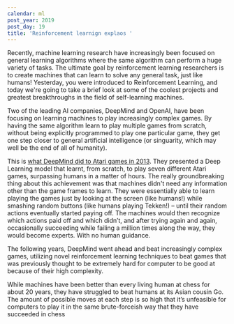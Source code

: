 ```yaml
---
calendar: ml
post_year: 2019
post_day: 19
title: 'Reinforcement learnign explaos '
---
```

Recently, machine learning research have increasingly been focused on general learning algorithms where the same algorithm can perform a huge variety of tasks. The ultimate goal by reinforcement learning researchers is to create machines that can learn to solve any general task, just like humans! Yesterday, you were introduced to Reinforcement Learning, and today we're going to take a brief look at some of the coolest projects and greatest breakthroughs in the field of self-learning machines.

Two of the leading AI companies, DeepMind and OpenAI, have been focusing on learning machines to play increasingly complex games. By having the same algorithm learn to play multiple games from scratch, without being explicitly programmed to play one particular game, they get one step closer to general artificial intelligence (or singuarity, which may well be the end of all of humanity).

This is [what DeepMind did to Atari games in 2013](https://deepmind.com/research/publications/playing-atari-deep-reinforcement-learning). They presented a Deep Learning model that learnt, from scratch, to play seven different Atari games, surpassing humans in a matter of hours. The really groundbreaking thing about this achievement was that machines didn't need any information other than the game frames to learn. They were essentially able to learn playing the games just by looking at the screen (like humans!) while smashing random buttons (like humans playing Tekken!) – until their random actions eventually started paying off. The machines would then recognize which actions paid off and which didn’t, and after trying again and again, occasionally succeeding while failing a million times along the way, they would become experts. With no human guidance.

The following years, DeepMind went ahead and beat increasingly complex games, utilizing novel reinforcement learning techniques to beat games that was previously thought to be extremely hard for computer to be good at because of their high complexity. 

While machines have been better than every living human at chess for about 20 years, they have struggled to beat humans at its Asian cousin Go. The amount of possible moves at each step is so high that it’s unfeasible for computers to play it in the same brute-forceish way that they have succeeded in chess
